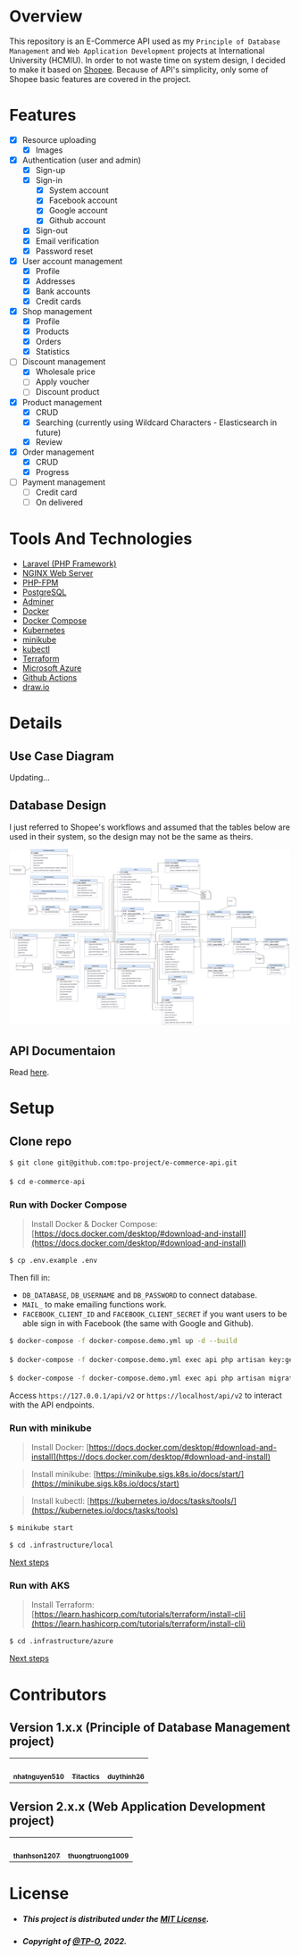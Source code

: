 # Overview

This repository is an E-Commerce API used as my `Principle of Database Management` and `Web Application Development` projects at International University (HCMIU). In order to not waste time on system design, I decided to make it based on [Shopee](https://shopee.vn). Because of API's simplicity, only some of Shopee basic features are covered in the project.

# Features

- [x] Resource uploading
    - [x] Images
- [x] Authentication (user and admin)
    - [x] Sign-up
    - [x] Sign-in
        - [x] System account
        - [x] Facebook account
        - [x] Google account
        - [x] Github account
    - [x] Sign-out
    - [x] Email verification
    - [x] Password reset
- [x] User account management
    - [x] Profile
    - [x] Addresses
    - [x] Bank accounts
    - [x] Credit cards
- [x] Shop management
    - [x] Profile
    - [x] Products
    - [x] Orders
    - [x] Statistics
- [ ] Discount management
    - [x] Wholesale price
    - [ ] Apply voucher
    - [ ] Discount product
- [x] Product management
    - [x] CRUD
    - [x] Searching (currently using Wildcard Characters - Elasticsearch in future)
    - [x] Review
- [x] Order management
    - [x] CRUD
    - [x] Progress
- [ ] Payment management
    - [ ] Credit card
    - [ ] On delivered

# Tools And Technologies

- [Laravel (PHP Framework)](https://laravel.com)
- [NGINX Web Server](https://en.wikipedia.org/wiki/Nginx)
- [PHP-FPM](https://www.php.net/manual/en/install.fpm.php)
- [PostgreSQL](https://www.postgresql.org)
- [Adminer](https://www.adminer.org)
- [Docker](https://www.docker.com)
- [Docker Compose](https://docs.docker.com/compose)
- [Kubernetes](https://kubernetes.io)
- [minikube](https://minikube.sigs.k8s.io/docs)
- [kubectl](https://kubernetes.io/docs/tasks/tools)
- [Terraform](https://www.terraform.io)
- [Microsoft Azure](https://azure.microsoft.com/en-us)
- [Github Actions](https://github.com/features/actions)
- [draw.io](https://app.diagrams.net)

# Details

## Use Case Diagram

Updating...

## Database Design

I just referred to Shopee's workflows and assumed that the tables below are used in their system, so the design may not be the same as theirs.

![E-commerce Database Design](/docs/img/database.jpg)

## API Documentaion

Read [here](https://tpo-project.github.io/e-commerce-api).

# Setup

## Clone repo

```bash
$ git clone git@github.com:tpo-project/e-commerce-api.git

$ cd e-commerce-api
```

### Run with Docker Compose

> Install Docker & Docker Compose: [https://docs.docker.com/desktop/#download-and-install](https://docs.docker.com/desktop/#download-and-install)

```bash
$ cp .env.example .env
```

Then fill in:
- `DB_DATABASE`, `DB_USERNAME` and `DB_PASSWORD` to connect database.
- `MAIL_` to make emailing functions work.
- `FACEBOOK_CLIENT_ID` and `FACEBOOK_CLIENT_SECRET` if you want users to be able sign in with Facebook (the same with Google and Github).

```bash
$ docker-compose -f docker-compose.demo.yml up -d --build

$ docker-compose -f docker-compose.demo.yml exec api php artisan key:generate

$ docker-compose -f docker-compose.demo.yml exec api php artisan migrate --seed
```

Access `https://127.0.0.1/api/v2` or `https://localhost/api/v2` to interact with the API endpoints.

### Run with minikube

> Install Docker: [https://docs.docker.com/desktop/#download-and-install](https://docs.docker.com/desktop/#download-and-install)

> Install minikube: [https://minikube.sigs.k8s.io/docs/start/](https://minikube.sigs.k8s.io/docs/start)

> Install kubectl: [https://kubernetes.io/docs/tasks/tools/](https://kubernetes.io/docs/tasks/tools)

```bash
$ minikube start
```

```bash
$ cd .infrastructure/local
```

[Next steps](https://github.com/tpo-project/e-commerce-api/tree/2.x.x/.infrastructure/local)

### Run with AKS

> Install Terraform: [https://learn.hashicorp.com/tutorials/terraform/install-cli](https://learn.hashicorp.com/tutorials/terraform/install-cli)

```bash
$ cd .infrastructure/azure
```

[Next steps](https://github.com/tpo-project/e-commerce-api/tree/2.x.x/.infrastructure/azure)

# Contributors

## Version 1.x.x (Principle of Database Management project)

<table>
  <tr>
    <td align="center"><a href="https://github.com/nhatnguyen510"><img src="https://avatars.githubusercontent.com/u/71200617?v=4?s=100" width="100px;" alt=""/><br /><sub><b>nhatnguyen510</b></sub></a></td>
    <td align="center"><a href="https://github.com/Titactics"><img src="https://avatars.githubusercontent.com/u/71199588?v=4?s=100" width="100px;" alt=""/><br /><sub><b>Titactics</b></sub></a></td>
    <td align="center"><a href="https://github.com/duythinh26"><img src="https://avatars.githubusercontent.com/u/67096386?v=4?s=100" width="100px;" alt=""/><br /><sub><b>duythinh26</b></sub></a></td>
  </tr>
</table>

## Version 2.x.x (Web Application Development project)

<table>
  <tr>
    <td align="center"><a href="https://github.com/thanhson1207"><img src="https://avatars.githubusercontent.com/u/68525507?v=4?s=100" width="100px;" alt=""/><br /><sub><b>thanhson1207</b></sub></a></td>
    <td align="center"><a href="https://github.com/thuongtruong1009"><img src="https://avatars.githubusercontent.com/u/71834167?v=4?s=100" width="100px;" alt=""/><br /><sub><b>thuongtruong1009</b></sub></a></td>
  </tr>
</table>

# License

- ##### This project is distributed under the [MIT License](LICENSE).
- ##### Copyright of [@TP-O](https://github.com/TP-O), 2022.
